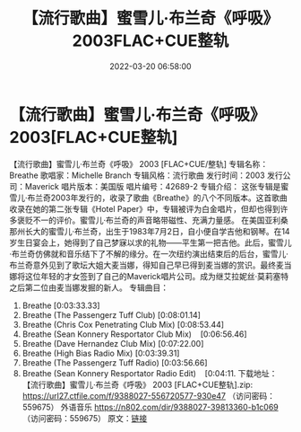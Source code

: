 ﻿---
title: 【流行歌曲】蜜雪儿·布兰奇《呼吸》2003FLAC+CUE整轨
date: 2022-03-20 06:58:00
categories: 外语音乐
tags: 外语音乐
---
# 【流行歌曲】蜜雪儿·布兰奇《呼吸》2003[FLAC+CUE整轨]

【流行歌曲】蜜雪儿·布兰奇《呼吸》 2003 [FLAC+CUE/整轨]
专辑名称：Breathe
歌唱家：Michelle Branch
专辑风格：流行歌曲
发行时间：2003
发行公司：Maverick
唱片版本：美国版
唱片编号：42689-2
专辑介绍：
这张专辑是蜜雪儿·布兰奇2003年发行的，收录了歌曲《Breathe》的八个不同版本。这首歌曲收录在她的第二张专辑《Hotel
Paper》中，专辑被评为白金唱片，但却也得到许多褒贬不一的评价。蜜雪儿·布兰奇的声音略带磁性、充满力量感。
在美国亚利桑那州长大的蜜雪儿·布兰奇，出生于1983年7月2日，自小便自学吉他和钢琴。在14岁生日宴会上，她得到了自己梦寐以求的礼物——平生第一把吉他。此后，蜜雪儿·布兰奇仿佛就和音乐结下了不解的缘分。在一次纽约演出结束后的后台，蜜雪儿·布兰奇意外见到了歌坛大姐大麦当娜，得知自己早已得到麦当娜的赏识。最终麦当娜将这位年轻的才女签到了自己的Maverick唱片公司。成为继艾拉妮丝·莫莉塞特之后第二位由麦当娜发掘的新人。
专辑曲目：
01. Breathe
[0:03:33.33]
02. Breathe (The Passengerz Tuff Club)
[0:08:01.14]
03. Breathe (Chris Cox Penetrating Club Mix)
[0:08:53.44]
04. Breathe (Sean Konnery Resportator Club
Mix)    [0:06:56.46]
05. Breathe (Dave Hernandez Club Mix)
[0:07:22.00]
06. Breathe (High Bias Radio Mix)
[0:03:39.31]
07. Breathe (The Passengerz Tuff Radio)
[0:03:56.66]
08. Breathe (Sean Konnery Resportator Radio
Edit)    [0:04:11.
下载地址：
【流行歌曲】蜜雪儿·布兰奇《呼吸》 2003 [FLAC+CUE整轨].zip: https://url27.ctfile.com/f/9388027-556720577-930e47
（访问密码：559675）
外语音乐
https://n802.com/dir/9388027-39813360-b1c069
（访问密码：559675）
原文：[链接](https://blog.sina.com.cn/s/blog_1647c7e7601030wa6.html)